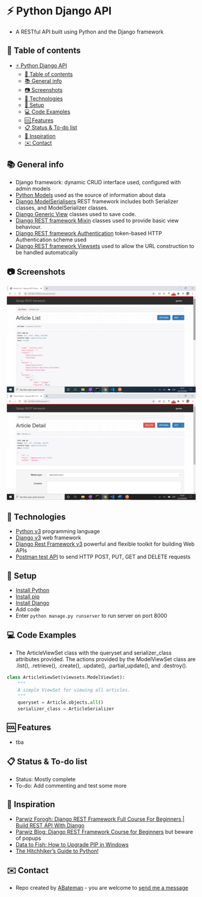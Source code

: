 # :zap: Python Django API

* A RESTful API built using Python and the Django framework

## :page_facing_up: Table of contents

* [:zap: Python Django API](#zap-python-django-api)
  * [:page_facing_up: Table of contents](#page_facing_up-table-of-contents)
  * [:books: General info](#books-general-info)
  * [:camera: Screenshots](#camera-screenshots)
  * [:signal_strength: Technologies](#signal_strength-technologies)
  * [:floppy_disk: Setup](#floppy_disk-setup)
  * [:computer: Code Examples](#computer-code-examples)
  * [:cool: Features](#cool-features)
  * [:clipboard: Status & To-do list](#clipboard-status--to-do-list)
  * [:clap: Inspiration](#clap-inspiration)
  * [:envelope: Contact](#envelope-contact)

## :books: General info

* Django framework: dynamic CRUD interface used, configured with admin models
* [Python Models](https://docs.djangoproject.com/en/dev/topics/db/models/) used as the source of information about data
* [Django ModelSerialisers](https://www.django-rest-framework.org/tutorial/1-serialization/) REST framework includes both Serializer classes, and ModelSerializer classes.
* [Django Generic View](https://www.tutorialspoint.com/django/django_generic_views.htm) classes used to save code.
* [Django REST framework Mixin](https://www.django-rest-framework.org/api-guide/generic-views/#mixins) classes used to provide basic view behaviour.
* [Django REST framework Authentication](https://www.django-rest-framework.org/api-guide/authentication/) token-based HTTP Authentication scheme used
* [Django REST framework Viewsets](https://www.django-rest-framework.org/tutorial/6-viewsets-and-routers/) used to allow the URL construction to be handled automatically

## :camera: Screenshots

![screen print](./img/list.png)
![screen print](./img/delete.png)

## :signal_strength: Technologies

* [Python v3](https://www.python.org/) programming language
* [Django v3](https://www.djangoproject.com/) web framework
* [Django Rest Framework v3](https://www.django-rest-framework.org/) powerful and flexible toolkit for building Web APIs
* [Postman test API](https://www.postman.com/use-cases/api-testing-automation/) to send HTTP POST, PUT, GET and DELETE requests

## :floppy_disk: Setup

* [Install Python](https://docs.python-guide.org/starting/installation/)
* [Install pip](https://docs.python-guide.org/dev/virtualenvs/#installing-pipenv)
* [Install Django](https://docs.djangoproject.com/en/3.1/howto/windows/)
* Add code
* Enter `python manage.py runserver` to run server on port 8000

## :computer: Code Examples

* The ArticleViewSet class with the queryset and serializer_class attributes provided. The actions provided by the ModelViewSet class are .list(), .retrieve(), .create(), .update(), .partial_update(), and .destroy().

```python
class ArticleViewSet(viewsets.ModelViewSet):
    """
    A simple ViewSet for viewing all articles.
    """
    queryset = Article.objects.all()
    serializer_class = ArticleSerializer
```

## :cool: Features

* tba

## :clipboard: Status & To-do list

* Status: Mostly complete
* To-do: Add commenting and test some more

## :clap: Inspiration

* [Parwiz Forogh: Django REST Framework Full Course For Beginners | Build REST API With Django](https://www.youtube.com/watch?v=B38aDwUpcFc)
* [Parwiz Blog: Django REST Framework Course for Beginners](https://codeloop.org/django-rest-framework-course-for-beginners/) but beware of popups
* [Data to Fish: How to Upgrade PIP in Windows](https://datatofish.com/upgrade-pip/)
* [The Hitchhiker’s Guide to Python!](https://docs.python-guide.org/)

## :envelope: Contact

* Repo created by [ABateman](https://www.andrewbateman.org) - you are welcome to [send me a message](https://andrewbateman.org/contact)

